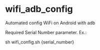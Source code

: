 # wifi_adb_config
Automated config WiFi on Android with adb

Required Serial Number parameter. Ex.:

sh wifi_config.sh {serial_number}
